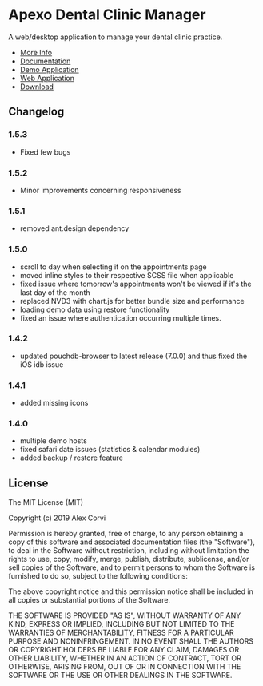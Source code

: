 # Apexo Dental Clinic Manager

A web/desktop application to manage your dental clinic practice.

- [More Info](https://apexo.app)
- [Documentation](https://docs.apexo.app)
- [Demo Application](https://demo.apexo.app)
- [Web Application](https://web.apexo.app)
- [Download](https://github.com/alexcorvi/apexo/releases/)

## Changelog

### 1.5.3
- Fixed few bugs

### 1.5.2
- Minor improvements concerning responsiveness

### 1.5.1
- removed ant.design dependency

### 1.5.0
- scroll to day when selecting it on the appointments page
- moved inline styles to their respective SCSS file when applicable
- fixed issue where tomorrow's appointments won't be viewed if it's the last day of the month
- replaced NVD3 with chart.js for better bundle size and performance
- loading demo data using restore functionality
- fixed an issue where authentication occurring multiple times.

### 1.4.2
- updated pouchdb-browser to latest release (7.0.0) and thus fixed the iOS idb issue

### 1.4.1
- added missing icons

### 1.4.0
- multiple demo hosts
- fixed safari date issues (statistics & calendar modules)
- added backup / restore feature

## License

The MIT License (MIT)

Copyright (c) 2019 Alex Corvi

Permission is hereby granted, free of charge, to any person obtaining a copy of this software and associated documentation files (the "Software"), to deal in the Software without restriction, including without limitation the rights to use, copy, modify, merge, publish, distribute, sublicense, and/or sell copies of the Software, and to permit persons to whom the Software is furnished to do so, subject to the following conditions:

The above copyright notice and this permission notice shall be included in all copies or substantial portions of the Software.

THE SOFTWARE IS PROVIDED "AS IS", WITHOUT WARRANTY OF ANY KIND, EXPRESS OR IMPLIED, INCLUDING BUT NOT LIMITED TO THE WARRANTIES OF MERCHANTABILITY, FITNESS FOR A PARTICULAR PURPOSE AND NONINFRINGEMENT. IN NO EVENT SHALL THE AUTHORS OR COPYRIGHT HOLDERS BE LIABLE FOR ANY CLAIM, DAMAGES OR OTHER LIABILITY, WHETHER IN AN ACTION OF CONTRACT, TORT OR OTHERWISE, ARISING FROM, OUT OF OR IN CONNECTION WITH THE SOFTWARE OR THE USE OR OTHER DEALINGS IN THE SOFTWARE.